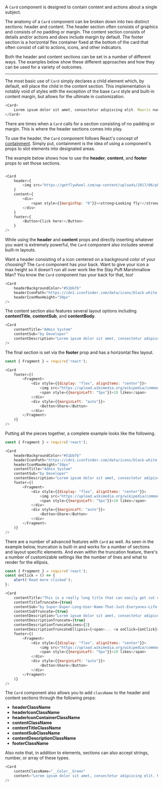 A `Card` component is designed to contain content and actions about a single subject.

The anatomy of a `Card` component can be broken down into two distinct sections: header and content.
The header section often consists of graphics and consists of _no_ padding or margin.
The content section consists of details and/or actions and _does_ include margin by default.
The footer section is a horizontal flex container fixed at the bottom of the card that often consist of call to actions, icons, and other indicators.

Both the header and content sections can be set in a number of different ways. 
The examples below show these different approaches and how they can be used for a variety of outcomes.

<hr>

The most basic use of `Card` simply declares a child element which, by default, will place the child in the content section. 
This implementation is notably void of styles with the exception of the base `Card` style and built-in content margin, but allows for the ultimate in customization.

```js
<Card>
	Lorem ipsum dolor sit amet, consectetur adipiscing elit. Mauris nunc quam, bibendum quis augue porttitor, scelerisque pretium lorem. Ut quis ex bibendum justo feugiat euismod.
</Card>
```

There are times when a `Card` calls for a section consisting of no padding or margin.
This is where the header sections comes into play.

To use the header, the `Card` component follows React's concept of [containment](https://reactjs.org/docs/composition-vs-inheritance.html#containment).
Simply put, containment is the idea of using a component's props to slot elements into designated areas.

The example below shows how to use the **header**, **content**, and **footer** props to set those sections.
```js

<Card
	header={
		<img src="https://getflywheel.com/wp-content/uploads/2017/06/php-7-small.png" style={{width: "100%"}} />
	}
	content={
		<div>
			<span style={{marginTop: "0"}}><strong>Looking fly!</strong> Lorem ipsum dolor sit amet, consectetur adipiscing elit. Mauris nunc quam, bibendum quis augue porttitor, scelerisque pretium lorem. Ut quis ex bibendum justo feugiat euismod.</span>
		</div>
	}
	footer={
		<Button>Click here!</Button>
	}
/>
```

While using the **header** and **content** props and directly inserting whatever you want is extremely powerful, the `Card` component also includes several built-in layouts.

Want a header consisting of a icon centered on a background color of your choosing? 
The `Card` component has your back. 
Want to give your icon a max height so it doesn't run all over work like the Stay Puft Marshmallow Man?
You know the `Card` component has your back for that, too!

```js
<Card
	headerBackgroundColor="#51bb7b"
	headerIconPath="https://cdn1.iconfinder.com/data/icons/black-white-social-media/32/Trulia_social_media_logo-128.png"
	headerIconMaxHeight="50px"
/>
```

The content section also features several layout options including **contentTitle**, **contentSub**, and **contentBody**.
```js
<Card
	contentTitle="Admin System"
	contentSub="by Developer"
	contentDescription="Lorem ipsum dolor sit amet, consectetur adipiscing elit. Mauris nunc quam, bibendum quis augue porttitor, scelerisque pretium lorem. Ut quis ex bibendum justo feugiat euismod."
/>
```

The final section is set via the **footer** prop and has a horizontal flex layout.
```js
const { Fragment } = require('react');

<Card
	footer={(
		<Fragment>
			<div style={{display: "flex", alignItems: "center"}}>
				<img src="https://upload.wikimedia.org/wikipedia/commons/thumb/b/be/SimpleGray_Heart.svg/128px-SimpleGray_Heart.svg.png" width="20px" height="20px" />
				<span style={{marginLeft: "5px"}}>10 likes</span>
			</div>
			<div style={{marginLeft: "auto"}}>
				<Button>Share</Button>
			</div>
		</Fragment>
	)}
/>
```

Putting all the pieces together, a complete example looks like the following.
```js
const { Fragment } = require('react');

<Card
	headerBackgroundColor="#51bb7b"
	headerIconPath="https://cdn1.iconfinder.com/data/icons/black-white-social-media/32/Trulia_social_media_logo-128.png"
	headerIconMaxHeight="50px"
	contentTitle="Admin System"
	contentSub="by Developer"
	contentDescription="Lorem ipsum dolor sit amet, consectetur adipiscing elit. Mauris nunc quam, bibendum quis augue porttitor, scelerisque pretium lorem. Ut quis ex bibendum justo feugiat euismod."
	footer={(
		<Fragment>
			<div style={{display: "flex", alignItems: "center"}}>
				<img src="https://upload.wikimedia.org/wikipedia/commons/thumb/b/be/SimpleGray_Heart.svg/128px-SimpleGray_Heart.svg.png" width="20px" height="20px" />
				<span style={{marginLeft: "5px"}}>10 likes</span>
			</div>
			<div style={{marginLeft: "auto"}}>
				<Button>Share</Button>
			</div>
		</Fragment>
	)}
/>
```

There are a number of advanced features with `Card` as well.
As seen in the example below, truncation is built-in and works for a number of sections and layout specific elements. 
And even within the truncation feature, there's a number of customizable settings like the number of lines and what to render for the ellipsis.
```js
const { Fragment } = require('react');
const onClick = () => {
	alert('Read more clicked');
};

<Card
	contentTitle="This is a really long title that can easily get cut off or wrap to the next line"
	contentTitleTruncate={true}
	contentSub="by Super-Duper-Long-User-Name-That-Just-Everyones-Life-Miserable"
	contentSubTruncate={true}
	contentDescription="Lorem ipsum dolor sit amet, consectetur adipiscing elit. Mauris nunc quam, bibendum quis augue porttitor, scelerisque pretium lorem. Ut quis ex bibendum justo feugiat euismod."
	contentDescriptionTruncate={true}
	contentDescriptionTruncateLines={2}
	contentDescriptionTruncateEllipsis={<span>... <a onClick={onClick}>Read more</a></span>}
	footer={(
		<Fragment>
			<div style={{display: "flex", alignItems: "center"}}>
				<img src="https://upload.wikimedia.org/wikipedia/commons/thumb/b/be/SimpleGray_Heart.svg/128px-SimpleGray_Heart.svg.png" width="20px" height="20px" />
				<span style={{marginLeft: "5px"}}>10 likes</span>
			</div>
			<div style={{marginLeft: "auto"}}>
				<Button>Share</Button>
			</div>
		</Fragment>
	)}
/>
```

The `Card` component also allows you to add `className` to the header and content sections through the following props:
* **headerClassName**
* **headerIconClassName**
* **headerIconContainerClassName**
* **contentClassName**
* **contentTitleClassName**
* **contentSubClassName**
* **contentDescriptionClassName**
* **footerClassName**

Also note that, in addition to elements, sections can also accept strings, number, or array of these types.
```js
<Card
	contentClassName="__Color__Green"
	content="Lorem ipsum dolor sit amet, consectetur adipiscing elit. Mauris nunc quam, bibendum quis augue porttitor, scelerisque pretium lorem. Ut quis ex bibendum justo feugiat euismod."
/>
```

